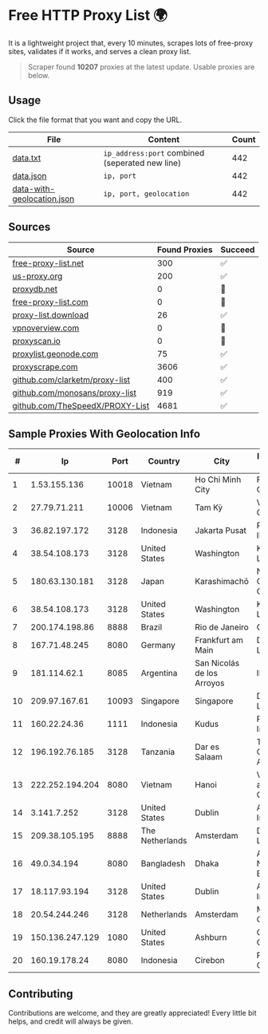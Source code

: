 
# Free HTTP Proxy List 🌍

It is a lightweight project that, every 10 minutes, scrapes lots of free-proxy sites, validates if it works, and serves a clean proxy list.


> Scraper found **10207** proxies at the latest update. Usable proxies are below.

## Usage

Click the file format that you want and copy the URL.


|File|Content|Count|
|----|-------|-----|
|[data.txt](https://raw.githubusercontent.com/themiralay/Proxy-List-World/master/data.txt)|`ip_address:port` combined (seperated new line)|442|
|[data.json](https://raw.githubusercontent.com/themiralay/Proxy-List-World/master/data.json)|`ip, port`|442|
|[data-with-geolocation.json](https://raw.githubusercontent.com/themiralay/Proxy-List-World/master/data-with-geolocation.json)|`ip, port, geolocation`|442|

## Sources

|Source|Found Proxies|Succeed|
|------|-------------|-------|
|[free-proxy-list.net](https://free-proxy-list.net)|300|✅|
|[us-proxy.org](https://www.us-proxy.org)|200|✅|
|[proxydb.net](http://proxydb.net)|0|🚫|
|[free-proxy-list.com](https://free-proxy-list.com/?page=&port=&type%5B%5D=http&type%5B%5D=https&up_time=0&search=Search)|0|🚫|
|[proxy-list.download](https://www.proxy-list.download/HTTP)|26|✅|
|[vpnoverview.com](https://vpnoverview.com/privacy/anonymous-browsing/free-proxy-servers)|0|🚫|
|[proxyscan.io](https://www.proxyscan.io)|0|🚫|
|[proxylist.geonode.com](https://proxylist.geonode.com/api/proxy-list?limit=300&page=1&sort_by=lastChecked&sort_type=desc&protocols=http,https)|75|✅|
|[proxyscrape.com](https://api.proxyscrape.com/v2/?request=displayproxies&protocol=http&timeout=10000&country=all&ssl=all&anonymity=all)|3606|✅|
|[github.com/clarketm/proxy-list](https://raw.githubusercontent.com/clarketm/proxy-list/master/proxy-list-raw.txt)|400|✅|
|[github.com/monosans/proxy-list](https://raw.githubusercontent.com/monosans/proxy-list/main/proxies/http.txt)|919|✅|
|[github.com/TheSpeedX/PROXY-List](https://raw.githubusercontent.com/TheSpeedX/PROXY-List/master/http.txt)|4681|✅|


## Sample Proxies With Geolocation Info

|#|Ip|Port|Country|City|Internet Service Provider|
|-|--|----|-------|----|-------------------------|
|1|1.53.155.136|10018|Vietnam|Ho Chi Minh City|FPT Telecom Company|
|2|27.79.71.211|10006|Vietnam|Tam Kỳ|Viettel Corporation|
|3|36.82.197.172|3128|Indonesia|Jakarta Pusat|PT. TELKOM INDONESIA|
|4|38.54.108.173|3128|United States|Washington|Kaopu Cloud HK Limited|
|5|180.63.130.181|3128|Japan|Karashimachō|NTT Communications Corporation|
|6|38.54.108.173|3128|United States|Washington|Kaopu Cloud HK Limited|
|7|200.174.198.86|8888|Brazil|Rio de Janeiro|Claro S.A|
|8|167.71.48.245|8080|Germany|Frankfurt am Main|DigitalOcean, LLC|
|9|181.114.62.1|8085|Argentina|San Nicolás de los Arroyos|INTERAIR|
|10|209.97.167.61|10093|Singapore|Singapore|DigitalOcean, LLC|
|11|160.22.24.36|1111|Indonesia|Kudus|PT Giga Media Internet|
|12|196.192.76.185|3128|Tanzania|Dar es Salaam|Tanzania e-Government Agency|
|13|222.252.194.204|8080|Vietnam|Hanoi|VietNam Post and Telecom Corporation|
|14|3.141.7.252|3128|United States|Dublin|Amazon.com, Inc.|
|15|209.38.105.195|8888|The Netherlands|Amsterdam|DigitalOcean, LLC|
|16|49.0.34.194|8080|Bangladesh|Dhaka|Always On Network Bangladesh Ltd.|
|17|18.117.93.194|3128|United States|Dublin|Amazon.com, Inc.|
|18|20.54.244.246|3128|Netherlands|Amsterdam|Microsoft Corporation|
|19|150.136.247.129|1080|United States|Ashburn|Oracle Corporation|
|20|160.19.178.24|8080|Indonesia|Cirebon|PT Jaringan Cyber Evo|



## Contributing

Contributions are welcome, and they are greatly appreciated! Every
little bit helps, and credit will always be given.

